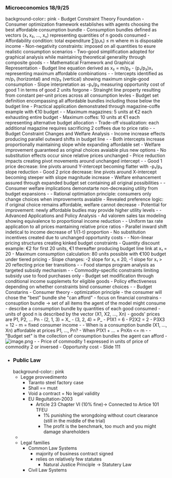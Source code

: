 ### Microeconomics 18/9/25
background-color:: pink
	- Budget Constraint Theory Foundation
		- Consumer optimization framework establishes with agents choosing the best affordable consumption bundle
		- Consumption bundles defined as vectors (x₁ x₂, ..., xₙ) representing quantities of n goods consumed
		- Affordability condition: total expenditure ∑(pᵢxᵢ) ≤ m where m is disposable income
		- Non-negativity constraints: imposed on all quantities to esure realistic consumption scenarios
		- Two-good simplification adopted for graphical analysis while maintaining theoretical generality through composite goods
	-
	- Mathematical Framework and Graphical Representation
		- Budget line equation derived as  x₂ = m/p₂ - (p₁/p₂)x₁ representing maximum affordable combinations
			-
			- Intercepts identified as m/p₁ (horizontal) and m/p₂ (vertical) showing maximum single-good consumption
			- Slope interpretation as -p₁/p₂ measuring opportunity cost of good 1 in terms of good 2 units forgone
			- Strainght line property resulting from constant per-unit prices across all consumption levles
			- Budget set definition encompassing all affordable bundles including those below the budget line
		- Practical application demonstrated through magazine-coffe example with €10 budget
			-
			- Maximum magazines: 5 units at €2 each exhausting entire budget
			- Maximum coffes: 10 units at €1 each representing alternative budget allocation
			- Trade-off visualization: each additional magazine requires sacrificing 2 coffees due to price ratio
			-
		- Budget Constraint Changes and Welfare Analysis
			- Income increase effects producing parallel outward shifts in budget line
				-
				- Both intercepts increase proportionally maintaining slope while expanding affordable set
				- Welfare improvement guaranteed as original choices avaiable plus new options
				- No substitution effects occur since relative prices unchanged
			- Price reduction impacts creating pivot movements around unchanged intercept
				-
				- Good 1 price decrease: line pivots around Y-intercept becoming flatter with -p₁/p₂ slope reduction
				- Good 2 price decrease: line pivots around X-intercept becoming steeper with slope magnitude increase
				- Welfare enhancement assured through expanded budget set containing all original possibilities
				-
			- Consumer welfare implications demonstarte non-decreasing utility from budget expansions
				-
				- Rational optimiation principle: consumers only change choices when improvements avaiable
				- Revealed preference logic: if original choice remains affordable, welfare cannot decrease
				- Potential for improvement: newly affordable budles may provide higher utility levels
				-
		- Advanced Applications and Policy Analysis
			- Ad valorem sales tax modeling showing equivalence to proportional income reduction
				-
				- Uniform tax rate application to all prices mantaining relative price ratios
				- Parallel inward shift indetical to income decrease of 1/(1-t) proportion
				- No substitution incentives created due to unchanged opportunity costs
				-
			- Non-linear pricing structures creating kinked budget constraints
				- Quantity discount example: €2 for first 20 units, €1 thereafter producing budget line link at x₁ = 20
				- Maximum consumption calculation: 80 units possible with €100 budget under tiered pricing
				- Slope changes: -2 slope for x₁ ≤ 20, -1 slope for x₁ > 20 reflecting price tier transitions
				-
			- Food stamps program analysis as targeted subsidy mechanism
				-
				- Commodity-specific constraints limiting subsidy use to food purchases only
				- Budget set modification through conditional income supplemets for eligible goods
				- Policy effectiveness depending on whether constraints bind consumer choices
	-
	- Budget Constarins
		- Consumer theory
			- optimization principle
				- the consumer will chose the "best" bundle she "can afford"
				- focus on financial constrains
					- consuption bundle -> set of all items the agent of the model might consume
					- describe a consumption bundle by quantities of each good consumed
						- units of good n is described by the vector (X1, X2, ..., Xn)
							- goods' prices are P1, P2, ... Pn
							- (2, 1, 3) = X_
							- (3, 2, 4) = P_
								- P1X1 = 6
								- P2X2 = 2
								- P3X3 = 12
					- m = fixed consumer income
						-
						- When is a consumption bundle (X1, ..., Xn) affordable at prices P1, ..., Pn?
							- When P1X1 + ... + PnXn <= m
						-
						- "Budget set" is the collection of consumption bundles the agent can afford
						- ![image.png](../assets/image_1758178712876_0.png)
					-
					- Price of commodity 1 expressed in units of price of commodity 2 or inversed
					- Opportunity cost
					- Slide 111
- ### Public Law
  background-color:: pink
	- Legge provvedimento
		- Taranto steel factory case
		- Shall == must
		- Void a contract = No legal validity
		- EU Regultation-2003
			- Article 23 Chapter VI (10% fine)-> Connected to Artice 101 TFEU
				- 1% punishing the wrongdoing without court clearance (still in the middle of the trial)
				- The profit is the benchmark, too much and you might damage shareholders
	-
	- Legal families
		- Common Law Systems
			- majority of business contract signed
			- relies on relatively few statutes
				- Natural Justice Principle -> Statutery Law
		- Civil Law Systems